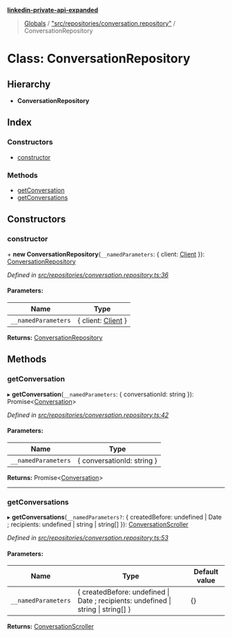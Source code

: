**[linkedin-private-api-expanded](../README.md)**

> [Globals](../globals.md) / ["src/repositories/conversation.repository"](../modules/_src_repositories_conversation_repository_.md) / ConversationRepository

# Class: ConversationRepository

## Hierarchy

* **ConversationRepository**

## Index

### Constructors

* [constructor](_src_repositories_conversation_repository_.conversationrepository.md#constructor)

### Methods

* [getConversation](_src_repositories_conversation_repository_.conversationrepository.md#getconversation)
* [getConversations](_src_repositories_conversation_repository_.conversationrepository.md#getconversations)

## Constructors

### constructor

\+ **new ConversationRepository**(`__namedParameters`: { client: [Client](_src_core_client_.client.md)  }): [ConversationRepository](_src_repositories_conversation_repository_.conversationrepository.md)

*Defined in [src/repositories/conversation.repository.ts:36](https://github.com/khanhtranngoccva/linkedin-private-api/blob/a63729e/src/repositories/conversation.repository.ts#L36)*

#### Parameters:

Name | Type |
------ | ------ |
`__namedParameters` | { client: [Client](_src_core_client_.client.md)  } |

**Returns:** [ConversationRepository](_src_repositories_conversation_repository_.conversationrepository.md)

## Methods

### getConversation

▸ **getConversation**(`__namedParameters`: { conversationId: string  }): Promise<[Conversation](../interfaces/_src_entities_conversation_entity_.conversation.md)\>

*Defined in [src/repositories/conversation.repository.ts:42](https://github.com/khanhtranngoccva/linkedin-private-api/blob/a63729e/src/repositories/conversation.repository.ts#L42)*

#### Parameters:

Name | Type |
------ | ------ |
`__namedParameters` | { conversationId: string  } |

**Returns:** Promise<[Conversation](../interfaces/_src_entities_conversation_entity_.conversation.md)\>

___

### getConversations

▸ **getConversations**(`__namedParameters?`: { createdBefore: undefined \| Date ; recipients: undefined \| string \| string[]  }): [ConversationScroller](_src_scrollers_conversation_scroller_.conversationscroller.md)

*Defined in [src/repositories/conversation.repository.ts:53](https://github.com/khanhtranngoccva/linkedin-private-api/blob/a63729e/src/repositories/conversation.repository.ts#L53)*

#### Parameters:

Name | Type | Default value |
------ | ------ | ------ |
`__namedParameters` | { createdBefore: undefined \| Date ; recipients: undefined \| string \| string[]  } | {} |

**Returns:** [ConversationScroller](_src_scrollers_conversation_scroller_.conversationscroller.md)
